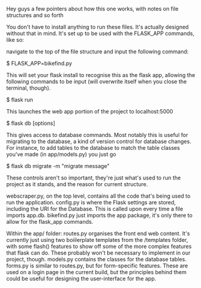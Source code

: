 Hey guys a few pointers about how this one works, with notes on file structures and so forth

You don't have to install anything to run these files. It's actually designed without that in mind. It's set up to be used with the FLASK_APP commands, like so:

navigate to the top of the file structure and input the following command:

$ FLASK_APP=bikefind.py

This will set your flask install to recognise this as the flask app, allowing the following commands to be input (will overwrite itself when you close the terminal, though).

$ flask run

This launches the web app portion of the project to localhost:5000

$ flask db [options]

This gives access to database commands. Most notably this is useful for migrating to the database, a kind of version control for database changes. For instance, to add tables to the database to match the table classes you've made (in app/models.py) you just go 

$ flask db migrate -m "migrate message"

These controls aren't so important, they're just what's used to run the project as it stands, and the reason for current structure.

webscraper.py, on the top level, contains all the code that's being used to run the application. config.py is where the Flask settings are stored, including the URI for the Database. This is called upon every time a file imports app.db. bikefind.py just imports the app package, it's only there to allow for the flask_app commands.

Within the app/ folder: routes.py organises the front end web content. It's currently just using two boiilerplate templates from the /templates folder, with some flash() features to show off some of the more complex features that flask can do. These probably won't be necessary to implement in our project, though. models.py contains the classes for the database tables. forms.py is similar to routes.py, but for form-specific features. These are used on a login page in the current build, but the principles behind them could be useful for designing the user-interface for the app.
